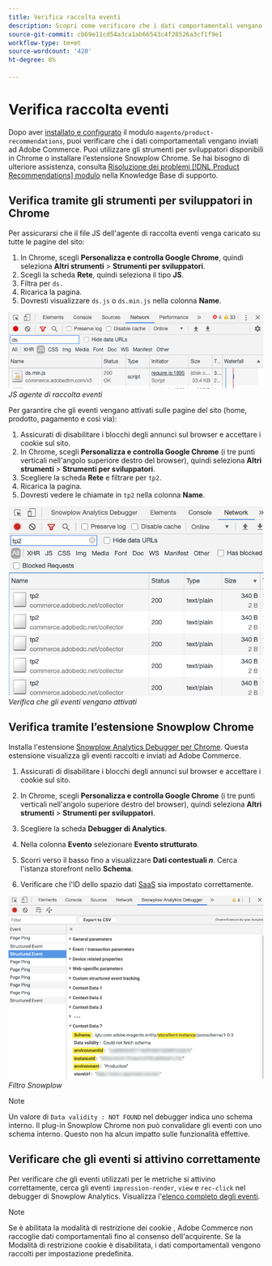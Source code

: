 ```yaml
---
title: Verifica raccolta eventi
description: Scopri come verificare che i dati comportamentali vengano inviati ad Adobe Commerce.
source-git-commit: cb69e11cd54a3ca1ab66543c4f28526a3cf1f9e1
workflow-type: tm+mt
source-wordcount: '420'
ht-degree: 0%

---
```


# Verifica raccolta eventi

Dopo aver [installato e configurato](install-configure.md) il modulo `magento/product-recommendations`, puoi verificare che i dati comportamentali vengano inviati ad Adobe Commerce. Puoi utilizzare gli strumenti per sviluppatori disponibili in Chrome o installare l’estensione Snowplow Chrome. Se hai bisogno di ulteriore assistenza, consulta [Risoluzione dei problemi [!DNL Product Recommendations] modulo](https://experienceleague.adobe.com/docs/commerce-knowledge-base/kb/troubleshooting/miscellaneous/troubleshoot-product-recommendations-module-in-magento-commerce.html) nella Knowledge Base di supporto.

## Verifica tramite gli strumenti per sviluppatori in Chrome

Per assicurarsi che il file JS dell&#39;agente di raccolta eventi venga caricato su tutte le pagine del sito:

1. In Chrome, scegli **Personalizza e controlla Google Chrome**, quindi seleziona **Altri strumenti** > **Strumenti per sviluppatori**.
1. Scegli la scheda **Rete**, quindi seleziona il tipo **JS**.
1. Filtra per `ds.`
1. Ricarica la pagina.
1. Dovresti visualizzare `ds.js` o `ds.min.js` nella colonna **Name**.

![JS raccolta eventi](assets/filter-ds.png)
_JS agente di raccolta eventi_

Per garantire che gli eventi vengano attivati sulle pagine del sito (home, prodotto, pagamento e così via):

1. Assicurati di disabilitare i blocchi degli annunci sul browser e accettare i cookie sul sito.
1. In Chrome, scegli **Personalizza e controlla Google Chrome** (i tre punti verticali nell&#39;angolo superiore destro del browser), quindi seleziona **Altri strumenti** > **Strumenti per sviluppatori**.
1. Scegliere la scheda **Rete** e filtrare per `tp2`.
1. Ricarica la pagina.
1. Dovresti vedere le chiamate in `tp2` nella colonna **Name**.

![Eventi di attivazione](assets/filter-tp2.png)
_Verifica che gli eventi vengano attivati_

## Verifica tramite l’estensione Snowplow Chrome

Installa l&#39;estensione [Snowplow Analytics Debugger per Chrome](https://chrome.google.com/webstore/detail/snowplow-analytics-debugg/jbnlcgeengmijcghameodeaenefieedm). Questa estensione visualizza gli eventi raccolti e inviati ad Adobe Commerce.

1. Assicurati di disabilitare i blocchi degli annunci sul browser e accettare i cookie sul sito.

1. In Chrome, scegli **Personalizza e controlla Google Chrome** (i tre punti verticali nell&#39;angolo superiore destro del browser), quindi seleziona **Altri strumenti** > **Strumenti per sviluppatori**.

1. Scegliere la scheda **Debugger di Analytics**.

1. Nella colonna **Evento** selezionare **Evento strutturato**.

1. Scorri verso il basso fino a visualizzare **Dati contestuali _n_**. Cerca l&#39;istanza storefront nello **Schema**.

1. Verificare che l&#39;ID dello spazio dati [SaaS](https://experienceleague.adobe.com/docs/commerce-admin/config/services/saas.html) sia impostato correttamente.

![Filtro spazzaneve](assets/snowplow-filter.png)
_Filtro Snowplow_

>[!NOTE]
>
> Un valore di `Data validity : NOT FOUND` nel debugger indica uno schema interno. Il plug-in Snowplow Chrome non può convalidare gli eventi con uno schema interno. Questo non ha alcun impatto sulle funzionalità effettive.

## Verificare che gli eventi si attivino correttamente

Per verificare che gli eventi utilizzati per le metriche si attivino correttamente, cerca gli eventi `impression-render`, `view` e `rec-click` nel debugger di Snowplow Analytics. Visualizza l&#39;[elenco completo degli eventi](https://experienceleague.adobe.com/docs/commerce/product-recommendations/developer/events.html).

>[!NOTE]
>
> Se è abilitata la modalità di restrizione dei cookie [](https://experienceleague.adobe.com/docs/commerce-admin/start/compliance/privacy/compliance-cookie-law.html), Adobe Commerce non raccoglie dati comportamentali fino al consenso dell&#39;acquirente. Se la Modalità di restrizione cookie è disabilitata, i dati comportamentali vengono raccolti per impostazione predefinita.
